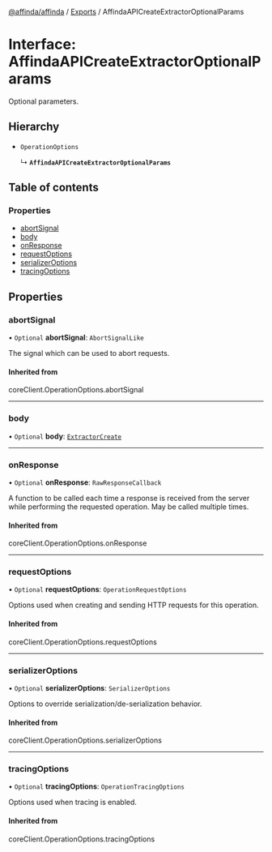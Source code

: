 [@affinda/affinda](../README.md) / [Exports](../modules.md) / AffindaAPICreateExtractorOptionalParams

# Interface: AffindaAPICreateExtractorOptionalParams

Optional parameters.

## Hierarchy

- `OperationOptions`

  ↳ **`AffindaAPICreateExtractorOptionalParams`**

## Table of contents

### Properties

- [abortSignal](AffindaAPICreateExtractorOptionalParams.md#abortsignal)
- [body](AffindaAPICreateExtractorOptionalParams.md#body)
- [onResponse](AffindaAPICreateExtractorOptionalParams.md#onresponse)
- [requestOptions](AffindaAPICreateExtractorOptionalParams.md#requestoptions)
- [serializerOptions](AffindaAPICreateExtractorOptionalParams.md#serializeroptions)
- [tracingOptions](AffindaAPICreateExtractorOptionalParams.md#tracingoptions)

## Properties

### abortSignal

• `Optional` **abortSignal**: `AbortSignalLike`

The signal which can be used to abort requests.

#### Inherited from

coreClient.OperationOptions.abortSignal

___

### body

• `Optional` **body**: [`ExtractorCreate`](ExtractorCreate.md)

___

### onResponse

• `Optional` **onResponse**: `RawResponseCallback`

A function to be called each time a response is received from the server
while performing the requested operation.
May be called multiple times.

#### Inherited from

coreClient.OperationOptions.onResponse

___

### requestOptions

• `Optional` **requestOptions**: `OperationRequestOptions`

Options used when creating and sending HTTP requests for this operation.

#### Inherited from

coreClient.OperationOptions.requestOptions

___

### serializerOptions

• `Optional` **serializerOptions**: `SerializerOptions`

Options to override serialization/de-serialization behavior.

#### Inherited from

coreClient.OperationOptions.serializerOptions

___

### tracingOptions

• `Optional` **tracingOptions**: `OperationTracingOptions`

Options used when tracing is enabled.

#### Inherited from

coreClient.OperationOptions.tracingOptions
